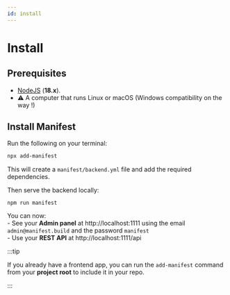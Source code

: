 ```yaml
---
id: install
---
```


# Install

## Prerequisites

- [NodeJS](https://nodejs.org/en/) (**18.x**).
- ⚠ A computer that runs Linux or macOS (Windows compatibility on the way !)

## Install Manifest

Run the following on your terminal:

```bash
npx add-manifest
```

This will create a `manifest/backend.yml` file and add the required dependencies.

Then serve the backend locally:

```
npm run manifest
```

You can now:
<br/> - See your **Admin panel** at http://localhost:1111 using the email `admin@manifest.build` and the password `manifest`
<br/> - Use your **REST API** at http://localhost:1111/api

:::tip

If you already have a frontend app, you can run the `add-manifest` command from your **project root** to include it in your repo.

:::
